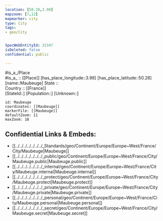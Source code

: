 ```yaml
---
location: [50.28,3.98] 
mapzoom: [7,12] 
mapmarker: city 
type: City
tags:
- geo/City


SpocWebEntityId: 32347
isDeleted: false
confidential: public

---
```

#is_a_/Place  
#is_a_ :: [[Place]] 
[has_place_longitude::3.98] 
[has_place_latitude::50.28] 
[name::Maubeuge] 
State ::  
Country :: [[France]]  
[StateId::] 
[Population::] 
[Unknown::] 


```leaflet
id: Maubeuge
coordinates: [[Maubeuge]] 
markerFile: [[Maubeuge]] 
defaultZoom: 11 
maxZoom: 18
```


## Confidential Links & Embeds: 
- [[../../../../../../../_Standards/geo/Continent/Europe/Europe~West/France/City/Maubeuge|Maubeuge]] 
- [[../../../../../../../_public/geo/Continent/Europe/Europe~West/France/City/Maubeuge.public|Maubeuge.public]] 
- [[../../../../../../../_internal/geo/Continent/Europe/Europe~West/France/City/Maubeuge.internal|Maubeuge.internal]] 
- [[../../../../../../../_protect/geo/Continent/Europe/Europe~West/France/City/Maubeuge.protect|Maubeuge.protect]] 
- [[../../../../../../../_private/geo/Continent/Europe/Europe~West/France/City/Maubeuge.private|Maubeuge.private]] 
- [[../../../../../../../_personal/geo/Continent/Europe/Europe~West/France/City/Maubeuge.personal|Maubeuge.personal]] 
- [[../../../../../../../_secret/geo/Continent/Europe/Europe~West/France/City/Maubeuge.secret|Maubeuge.secret]] 
